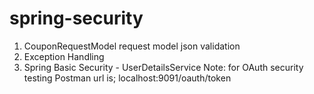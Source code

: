 # spring-security
1. CouponRequestModel request model json validation
2. Exception Handling
3. Spring Basic Security - UserDetailsService
Note: for OAuth security testing Postman url is;
localhost:9091/oauth/token
